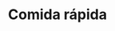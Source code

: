 ---
title: "Comida rápida"
url: /ciudad-satelite/comida-rapida-calle-peatonal-s-n-4/
shop: Kiosk
---